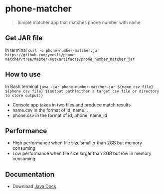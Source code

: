# phone-matcher

> Simple matcher app that matches phone number with name

## Get JAR file
In terminal
`curl -o phone-number-matcher.jar https://github.com/yvesli/phone-matcher/tree/master/out/artifacts/phone_number_matcher_jar`

## How to use
In Bash terminal `java -jar phone-number-matcher.jar ${name csv file} ${phone csv file} ${output path(either a target csv file or directory to store output)}`
- Console app takes in two files and produce match results
- name.csv in the format of id, name...
- phone.csv in the format of id, phone, name_id

## Performance
- High performance when file size smaller than 2GB but memory consuming
- Low performance when file size larger than 2GB but low in memory consuming

## Documentation
- Download <a href="https://github.com/yvesli/phone-matcher/tree/master/docs" download>Java Docs</a>
